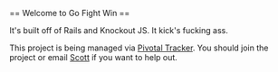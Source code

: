 == Welcome to Go Fight Win ==

It's built off of Rails and Knockout JS. It kick's fucking ass.

This project is being managed via [Pivotal Tracker](https://www.pivotaltracker.com/projects/352739). You should join the project or email [Scott](mailto:scott@busfederation.com) if you want to help out.